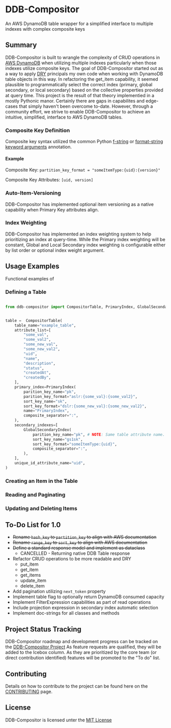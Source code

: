 # DDB-Compositor
An AWS DynamoDB table wrapper for a simplified interface to multiple indexes with complex composite keys

## Summary
DDB-Compositor is built to wrangle the complexity of CRUD operations in [AWS DynamoDB](https://aws.amazon.com/dynamodb/) when utilizing multiple indexes particularly when those indexes utilize composite keys. The goal of DDB-Compositor started out as a way to apply [DRY](https://en.wikipedia.org/wiki/Don%27t_repeat_yourself) principals my own code when working with DynamoDB table objects in this way. In refactoring the get_item capability, it seemed plausible to programmatically select the correct index (primary, global secondary, or local secondary) based on the collective properties provided at query time. This project is the result of that theory implementied in a mostly Pythonic manor. Certainly there are gaps in capabilites and edge-cases that simply haven't been overcome to-date. However, through a community effort, we strive to enable DDB-Compositor to achieve an intuitive, simplified, interface to AWS DynamoDB tables.

### Composite Key Definition
Composite key syntax utilized the common Python [f-string](https://realpython.com/python-f-strings/#f-strings-a-new-and-improved-way-to-format-strings-in-python) or [format-string keyword arguments](https://realpython.com/python-formatted-output/#keyword-arguments) annotation.
#### Example
Composite Key: `partition_key_format = "someItemType:{uid}:{version}"`

Composite Key Attributes: `[uid, version]`

### Auto-Item-Versioning
DDB-Compositor has implemented optional item versioning as a native capability when Primary Key attributes align.

### Index Weighting
DDB-Compositor has implemented an index weighting system to help prioritizing an index at query-time. While the Primary index weighting will be constant, Global and Local Secondary index weighting is configurable either by list order or optional index weight argument.

## Usage Examples
Functional examples of 
### Defining a Table
```python

from ddb-compositor import CompositorTable, PrimaryIndex, GlobalSecondaryIndex


table =  CompositorTable(
    table_name="example_table",
    attribute_list=[
        "some_val",
        "some_val2",
        "some_new_val",
        "some_new_val2",
        "uid",
        "name",
        "description",
        "status",
        "createdAt",
        "createdBy",
    ],
    primary_index=PrimaryIndex(
        parition_key_name="pk",
        parition_key_format="aslr:{some_val}:{some_val2}",
        sort_key_name="sk",
        sort_key_format="dslr:{some_new_val}:{some_new_val2}",
        name="PrimaryIndex",
        composite_separator=":",
    ),
    secondary_indexes=[
        GlobalSecondaryIndex(
            parition_key_name="pk", # NOTE: Same table attribute name. partition_key_format is not required.
            sort_key_name="gs1sk",
            sort_key_format="someItemType:{uid}",
            composite_separator=":",
        ),
    ],
    unique_id_attribute_name="uid",
)
```

### Creating an Item in the Table

### Reading and Paginating

### Updating and Deleting Items


## To-Do List for 1.0
- ~~Rename `hash_key` to `partition_key` to align with AWS documentation~~
- ~~Rename `range_key` to `sort_key` to align with AWS documentation~~
- ~~Define a standard response model and implement as dataclass~~
  - CANCELLED - Returning native DDB Table response
- Refactor CRUD operations to be more readable and DRY
  - put_item
  - get_item
  - get_items
  - update_item
  - delete_item
- Add pagination utilizing `next_token` property
- Implement table flag to optionally return DynamoDB consumed capacity
- Implement FilterExpression capabilities as part of read operations
- Include projection expression in secondary index automatic selection
- Implement doc-strings for all classes and methods

## Project Status Tracking
DDB-Compositor roadmap and development progress can be tracked on the [DDB-Compositor Project](https://github.com/travisdieckmann/ddb-compositor/projects/1) As feature requests are qualified, they will be added to the Icebox column. As they are prioritized by the core team (or direct contribution identified) features will be promoted to the "To do" list.

## Contributing
Details on how to contribute to the project can be found here on the [CONTRIBUTING](https://github.com/travisdieckmann/ddb-compositor/blob/main/CONTRIBUTING.md) page.

## License
DDB-Compositor is licensed unter the [MIT License](https://github.com/travisdieckmann/ddb-compositor/blob/main/LICENSE)
